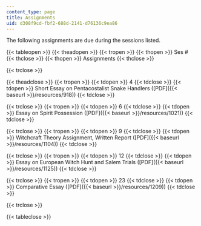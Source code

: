 ```yaml
---
content_type: page
title: Assignments
uid: d308f9cd-fbf2-688d-2141-d76136c9ea86
---
```


The following assignments are due during the sessions listed.

{{< tableopen >}}
{{< theadopen >}}
{{< tropen >}}
{{< thopen >}}
Ses #
{{< thclose >}}
{{< thopen >}}
Assignments
{{< thclose >}}

{{< trclose >}}

{{< theadclose >}}
{{< tropen >}}
{{< tdopen >}}
4
{{< tdclose >}}
{{< tdopen >}}
Short Essay on Pentacostalist Snake Handlers ([PDF]({{< baseurl >}}/resources/918))
{{< tdclose >}}

{{< trclose >}}
{{< tropen >}}
{{< tdopen >}}
6
{{< tdclose >}}
{{< tdopen >}}
Essay on Spirit Possession ([PDF]({{< baseurl >}}/resources/1021))
{{< tdclose >}}

{{< trclose >}}
{{< tropen >}}
{{< tdopen >}}
9
{{< tdclose >}}
{{< tdopen >}}
Witchcraft Theory Assignment, Written Report ([PDF]({{< baseurl >}}/resources/1104))
{{< tdclose >}}

{{< trclose >}}
{{< tropen >}}
{{< tdopen >}}
12
{{< tdclose >}}
{{< tdopen >}}
Essay on European Witch Hunt and Salem Trials ([PDF]({{< baseurl >}}/resources/1125))
{{< tdclose >}}

{{< trclose >}}
{{< tropen >}}
{{< tdopen >}}
23
{{< tdclose >}}
{{< tdopen >}}
Comparative Essay ([PDF]({{< baseurl >}}/resources/1209))
{{< tdclose >}}

{{< trclose >}}

{{< tableclose >}}